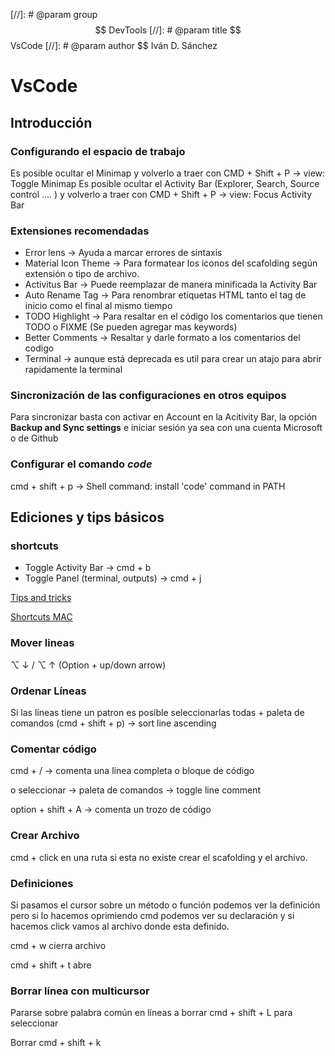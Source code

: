 [//]: # @param group $$ DevTools
[//]: # @param title $$ VsCode
[//]: # @param author $$ Iván D. Sánchez

# VsCode

## Introducción

### Configurando el espacio de trabajo

Es posible ocultar el Minimap y volverlo a traer con CMD + Shift + P -> view: Toggle Minimap
Es posible ocultar el Activity Bar (Explorer, Search, Source control .... ) y volverlo a traer con CMD + Shift + P -> view: Focus Activity Bar

### Extensiones recomendadas

- Error lens -> Ayuda a marcar errores de sintaxis
- Material Icon Theme -> Para formatear los iconos del scafolding según extensión o tipo de archivo.
- Activitus Bar -> Puede reemplazar de manera minificada la Activity Bar
- Auto Rename Tag -> Para renombrar etiquetas HTML tanto el tag de inicio como el final al mismo tiempo
- TODO Highlight -> Para resaltar en el código los comentarios que tienen TODO o FIXME (Se pueden agregar mas keywords)
- Better Comments -> Resaltar y darle formato a los comentarios del codigo
- Terminal -> aunque está deprecada es util para crear un atajo para abrir rapidamente la terminal

### Sincronización de las configuraciones en otros equipos

Para sincronizar basta con activar en Account en la Acitivity Bar, la opción **Backup and Sync settings** e iniciar sesión ya sea con una cuenta Microsoft o de Github

### Configurar el comando _code_

cmd + shift + p -> Shell command: install 'code' command in PATH

## Ediciones y tips básicos

### shortcuts

- Toggle Activity Bar -> cmd + b
- Toggle Panel (terminal, outputs) -> cmd + j

[Tips and tricks](https://code.visualstudio.com/docs/getstarted/tips-and-tricks)

[Shortcuts MAC](https://code.visualstudio.com/shortcuts/keyboard-shortcuts-macos.pdf)

### Mover lineas

⌥ ↓ / ⌥ ↑ (Option + up/down arrow)

### Ordenar Líneas

Si las líneas tiene un patron es posible seleccionarlas todas + paleta de comandos (cmd + shift + p) -> sort line ascending

### Comentar código

cmd + / -> comenta una línea completa o bloque de código

o seleccionar -> paleta de comandos -> toggle line comment

option + shift + A -> comenta un trozo de código

### Crear Archivo

cmd + click en una ruta si esta no existe crear el scafolding y el archivo.

### Definiciones

Si pasamos el cursor sobre un método o función podemos ver la definición pero si lo hacemos oprimiendo cmd podemos ver su declaración y si hacemos click vamos al archivo donde esta definido.

cmd + w cierra archivo

cmd + shift + t abre

### Borrar línea con multicursor

Pararse sobre palabra común en líneas a borrar cmd + shift + L para seleccionar

Borrar cmd + shift + k
